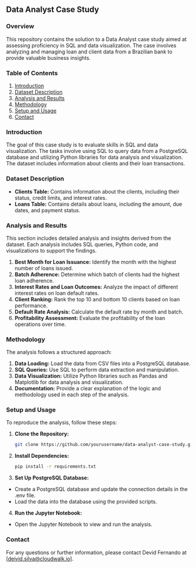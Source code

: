 ## Data Analyst Case Study

### Overview
This repository contains the solution to a Data Analyst case study aimed at assessing proficiency in SQL and data visualization. The case involves analyzing and managing loan and client data from a Brazilian bank to provide valuable business insights.

### Table of Contents
1. [Introduction](#introduction)
2. [Dataset Description](#dataset-description)
3. [Analysis and Results](#analysis-and-results)
4. [Methodology](#methodology)
5. [Setup and Usage](#setup-and-usage)
6. [Contact](#contact)

### Introduction
The goal of this case study is to evaluate skills in SQL and data visualization. The tasks involve using SQL to query data from a PostgreSQL database and utilizing Python libraries for data analysis and visualization. The dataset includes information about clients and their loan transactions.

### Dataset Description
- **Clients Table:** Contains information about the clients, including their status, credit limits, and interest rates.
- **Loans Table:** Contains details about loans, including the amount, due dates, and payment status.

### Analysis and Results
This section includes detailed analysis and insights derived from the dataset. Each analysis includes SQL queries, Python code, and visualizations to support the findings.

1. **Best Month for Loan Issuance:** Identify the month with the highest number of loans issued.
2. **Batch Adherence:** Determine which batch of clients had the highest loan adherence.
3. **Interest Rates and Loan Outcomes:** Analyze the impact of different interest rates on loan default rates.
4. **Client Ranking:** Rank the top 10 and bottom 10 clients based on loan performance.
5. **Default Rate Analysis:** Calculate the default rate by month and batch.
6. **Profitability Assessment:** Evaluate the profitability of the loan operations over time.

### Methodology
The analysis follows a structured approach:
1. **Data Loading:** Load the data from CSV files into a PostgreSQL database.
2. **SQL Queries:** Use SQL to perform data extraction and manipulation.
3. **Data Visualization:** Utilize Python libraries such as Pandas and Matplotlib for data analysis and visualization.
4. **Documentation:** Provide a clear explanation of the logic and methodology used in each step of the analysis.

### Setup and Usage
To reproduce the analysis, follow these steps:

1. **Clone the Repository:**
   ```bash
   git clone https://github.com/yourusername/data-analyst-case-study.git

2. **Install Dependencies:**
   ```bash
   pip install -r requirements.txt

3. **Set Up PostgreSQL Database:**
- Create a PostgreSQL database and update the connection details in the .env file.
- Load the data into the database using the provided scripts.

4. **Run the Jupyter Notebook:**
- Open the Jupyter Notebook to view and run the analysis.

### Contact
For any questions or further information, please contact Devid Fernando at [deivid.silva@cloudwalk.io].
